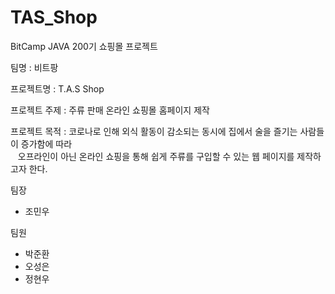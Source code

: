 # TAS_Shop

BitCamp JAVA 200기 쇼핑몰 프로젝트

팀명 : 비트팡

프로젝트명 : T.A.S Shop

프로젝트 주제 :  주류 판매 온라인 쇼핑몰 홈페이지 제작

프로젝트 목적 : 코로나로 인해 외식 활동이 감소되는 동시에 집에서 술을 즐기는 사람들이 증가함에 따라 <br>
&nbsp;&nbsp;&nbsp;오프라인이 아닌 온라인 쇼핑을 통해 쉽게 주류를 구입할 수 있는 웹 페이지를 제작하고자 한다. 

팀장
 - 조민우
 
 팀원
 - 박준환
 - 오성은
 - 정현우
 